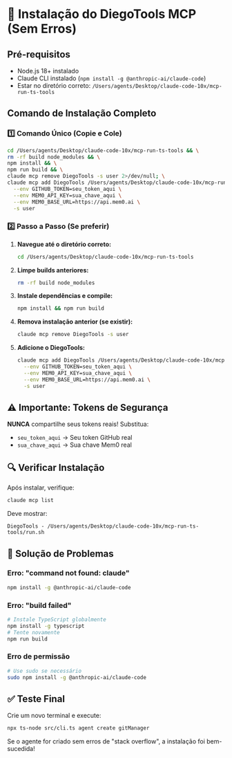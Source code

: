 # 🚀 Instalação do DiegoTools MCP (Sem Erros)

## Pré-requisitos
- Node.js 18+ instalado
- Claude CLI instalado (`npm install -g @anthropic-ai/claude-code`)
- Estar no diretório correto: `/Users/agents/Desktop/claude-code-10x/mcp-run-ts-tools`

## Comando de Instalação Completo

### 1️⃣ Comando Único (Copie e Cole)
```bash
cd /Users/agents/Desktop/claude-code-10x/mcp-run-ts-tools && \
rm -rf build node_modules && \
npm install && \
npm run build && \
claude mcp remove DiegoTools -s user 2>/dev/null; \
claude mcp add DiegoTools /Users/agents/Desktop/claude-code-10x/mcp-run-ts-tools/run.sh \
  --env GITHUB_TOKEN=seu_token_aqui \
  --env MEM0_API_KEY=sua_chave_aqui \
  --env MEM0_BASE_URL=https://api.mem0.ai \
  -s user
```

### 2️⃣ Passo a Passo (Se preferir)

1. **Navegue até o diretório correto:**
   ```bash
   cd /Users/agents/Desktop/claude-code-10x/mcp-run-ts-tools
   ```

2. **Limpe builds anteriores:**
   ```bash
   rm -rf build node_modules
   ```

3. **Instale dependências e compile:**
   ```bash
   npm install && npm run build
   ```

4. **Remova instalação anterior (se existir):**
   ```bash
   claude mcp remove DiegoTools -s user
   ```

5. **Adicione o DiegoTools:**
   ```bash
   claude mcp add DiegoTools /Users/agents/Desktop/claude-code-10x/mcp-run-ts-tools/run.sh \
     --env GITHUB_TOKEN=seu_token_aqui \
     --env MEM0_API_KEY=sua_chave_aqui \
     --env MEM0_BASE_URL=https://api.mem0.ai \
     -s user
   ```

## ⚠️ Importante: Tokens de Segurança

**NUNCA** compartilhe seus tokens reais! Substitua:
- `seu_token_aqui` → Seu token GitHub real
- `sua_chave_aqui` → Sua chave Mem0 real

## 🔍 Verificar Instalação

Após instalar, verifique:
```bash
claude mcp list
```

Deve mostrar:
```
DiegoTools - /Users/agents/Desktop/claude-code-10x/mcp-run-ts-tools/run.sh
```

## 🐛 Solução de Problemas

### Erro: "command not found: claude"
```bash
npm install -g @anthropic-ai/claude-code
```

### Erro: "build failed"
```bash
# Instale TypeScript globalmente
npm install -g typescript
# Tente novamente
npm run build
```

### Erro de permissão
```bash
# Use sudo se necessário
sudo npm install -g @anthropic-ai/claude-code
```

## ✅ Teste Final

Crie um novo terminal e execute:
```bash
npx ts-node src/cli.ts agent create gitManager
```

Se o agente for criado sem erros de "stack overflow", a instalação foi bem-sucedida!